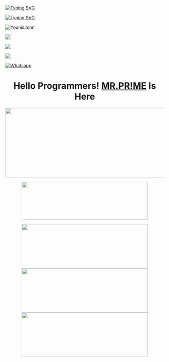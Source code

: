 [![Typing SVG](https://readme-typing-svg.herokuapp.com?color=%23FF0000&lines=WELCOME+TO+MY+GITHUB+IAM+PR!ME)](https://git.io/typing-svg)

[![Typing SVG](https://readme-typing-svg.herokuapp.com?color=%23AF00FF&lines=Student+of+9th,+10th+Class)](https://git.io/typing-svg)


![YounisJohn](https://komarev.com/ghpvc/?username=PRIME-404&color=blue)

<a href="https://github.com/PRIME-404"><img src="https://img.shields.io/github/followers/PRIME-404?label=followers&style=social"/></a>

[![](https://img.shields.io/badge/Facebook-blue?logo=Facebook&logoColor=blue&labelColor=white)](https://www.facebook.com/FarHan.YouR.FatHer.OkH.bbY)

[![](https://img.shields.io/badge/Messenger-red?logo=Messenger&logoColor=red&labelColor=black)](https://m.me/FarHan.YouR.FatHer.OkH.bbY)

[![Whatsapp](https://img.shields.io/badge/Whatsapp-MR.PRIME-deepgreen?style=flat-square&logo=whatsapp)](https://wa.me/+8801843961233)

</p>
<h1 align="center">
  <b>Hello Programmers!<b> <a href="https://www.facebook.com/FarHan.YouR.FatHer.OkH.bbY" target="blank">MR.PR!ME</a> Is Here
</h1>
<p align="center">
  <img width="600" height="220" src="https://github-readme-stats.vercel.app/api?username=PRIME-404&show_icons=true&theme=chartreuse-dark&locale=id">
</p>
<p align="center">
  <img width="400" height="120" src="https://github-readme-stats.vercel.app/api/top-langs/?username=PRIME-404&layout=compact&theme=chartreuse-dark">
</p>
<p align="center">
<a href="https://github.com/PRIME-404/PyObsuscate"><img width="400" height="140" src="https://github-readme-stats.vercel.app/api/pin/?username=PRIME-404&repo=PyObsuscate&theme=chartreuse-dark"></a>
<a href="https://github.com/PRIME-404/MR-PRIME"><img width="400" height="140" src="https://github-readme-stats.vercel.app/api/pin/?username=PRIME-404&repo=MR-PRIME&theme=chartreuse-dark"></a>
<a href="https://github.com/PRIME-404/RESERVE"><img width="400" 
height="140" src="https://github-readme-stats.vercel.app/api/pin/?username=PRIME-404&repo=RESERVE&theme=chartreuse-dark"></a>
<a
